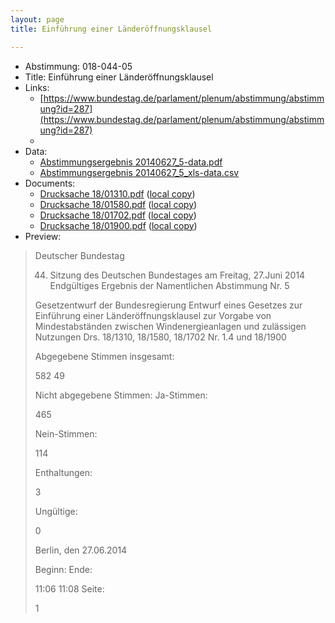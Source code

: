 ```yaml
---
layout: page
title: Einführung einer Länderöffnungsklausel

---
```


* Abstimmung: 018-044-05
* Title: Einführung einer Länderöffnungsklausel
* Links: 
    * [https://www.bundestag.de/parlament/plenum/abstimmung/abstimmung?id=287](https://www.bundestag.de/parlament/plenum/abstimmung/abstimmung?id=287)
    * 
* Data: 
    * [Abstimmungsergebnis 20140627_5-data.pdf](/abstimmungsliste/20140627_5-data.pdf)
    * [Abstimmungsergebnis 20140627_5_xls-data.csv](/abstimmungsliste/analyses/20140627_5_xls-data.csv)
* Documents: 
    * [Drucksache 18/01310.pdf](http://dip21.bundestag.de/dip21/btd/18/013/1801310.pdf) ([local copy](/abstimmungsdaten/018-044-05/1801310.pdf))
    * [Drucksache 18/01580.pdf](http://dip21.bundestag.de/dip21/btd/18/015/1801580.pdf) ([local copy](/abstimmungsdaten/018-044-05/1801580.pdf))
    * [Drucksache 18/01702.pdf](http://dip21.bundestag.de/dip21/btd/18/017/1801702.pdf) ([local copy](/abstimmungsdaten/018-044-05/1801702.pdf))
    * [Drucksache 18/01900.pdf](http://dip21.bundestag.de/dip21/btd/18/019/1801900.pdf) ([local copy](/abstimmungsdaten/018-044-05/1801900.pdf))
* Preview: 
> Deutscher Bundestag
> 
> 44. Sitzung des Deutschen Bundestages
> am Freitag, 27.Juni 2014
> Endgültiges Ergebnis der Namentlichen Abstimmung Nr. 5
> 
> Gesetzentwurf der Bundesregierung
> Entwurf eines Gesetzes zur Einführung einer Länderöffnungsklausel zur Vorgabe von
> Mindestabständen zwischen Windenergieanlagen und zulässigen Nutzungen
> Drs. 18/1310, 18/1580, 18/1702 Nr. 1.4 und 18/1900
> 
> Abgegebene Stimmen insgesamt:
> 
> 582
> 49
> 
> Nicht abgegebene Stimmen:
> Ja-Stimmen:
> 
> 465
> 
> Nein-Stimmen:
> 
> 114
> 
> Enthaltungen:
> 
> 3
> 
> Ungültige:
> 
> 0
> 
> Berlin, den 27.06.2014
> 
> Beginn:
> Ende:
> 
> 11:06
> 11:08
> Seite:
> 
> 1
> 
> 
